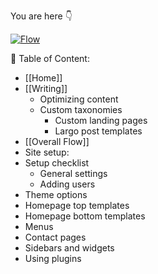 You are here :point_down: 

[![Flow](https://hyipworld.github.io/images/github/doc/hyipworld.png)](https://github.com/bramp/js-sequence-diagrams)


:scroll: Table of Content:
* [[Home]]
* [[Writing]]
  * Optimizing content
  * Custom taxonomies
    * Custom landing pages
    * Largo post templates
* [[Overall Flow]]
* Site setup:
* Setup checklist
  * General settings
  * Adding users
* Theme options
* Homepage top templates
* Homepage bottom templates
* Menus
* Contact pages
* Sidebars and widgets
* Using plugins